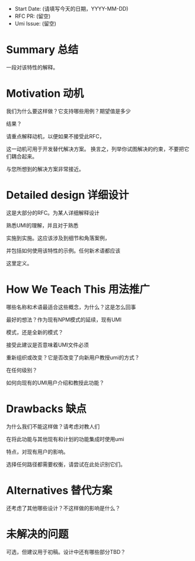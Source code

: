 - Start Date: (请填写今天的日期，YYYY-MM-DD)
- RFC PR: (留空)
- Umi Issue: (留空)

# Summary 总结

一段对该特性的解释。

# Motivation 动机

我们为什么要这样做？它支持哪些用例？期望值是多少

结果？

请重点解释动机，以便如果不接受此RFC，

这一动机可用于开发替代解决方案。
换言之，列举你试图解决的约束，不要把它们耦合起来。

与您所想到的解决方案非常接近。

# Detailed design 详细设计

这是大部分的RFC。为某人详细解释设计

熟悉UMI的理解，并且对于熟悉

实施到实施。这应该涉及到细节和角落案例，

并包括如何使用该特性的示例。任何新术语都应该

这里定义。

# How We Teach This 用法推广

哪些名称和术语最适合这些概念，为什么？这是怎么回事

最好的想法？作为现有NPM模式的延续，现有UMI

模式，还是全新的模式？

接受此建议是否意味着UMI文件必须

重新组织或改变？它是否改变了向新用户教授umi的方式？

在任何级别？

如何向现有的UMI用户介绍和教授此功能？

# Drawbacks 缺点

为什么我们不能这样做？请考虑对教人们

在将此功能与其他现有和计划的功能集成时使用umi

特点，对现有用户的影响。

选择任何路径都需要权衡，请尝试在此处识别它们。

# Alternatives 替代方案

还考虑了其他哪些设计？不这样做的影响是什么？

# 未解决的问题

可选，但建议用于初稿。设计中还有哪些部分TBD？
